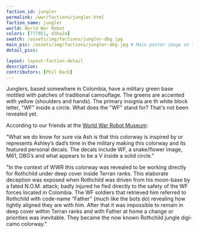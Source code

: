 ```yaml
---
faction_id: jungler
permalink: /wwr/factions/jungler.html
faction_name: jungler
world: World War Robot
colors: [777951, d3ba2a]
swatch: /assets/img/factions/jungler-dbg.jpg 
main_pic: /assets/img/factions/jungler-dbg.jpg # Main poster image on the faction page
detail_pics:

layout: layout-faction-detail
description: 
contributors: [Phil Back]
---
```

<p>Junglers, based somewhere in Colombia, have a military green base mottled with patches of traditional camouflage. The greens are accented with yellow (shoulders and hands). The primary insignia are th white block letter, "WF" inside a circle. What does the "WF" stand for? That's not been revealed yet.</p>

<p>According to our friends at the <a href="https://wwrmuseum.blogspot.com/2018/04/jungler.html" target="_blank">World War Robot Museum</a>:</p>

<div class="blockquote">
<p> "What we do know for sure via Ash is that this colorway is inspired by or represents Ashley’s dad’s time in the military making this colorway and its featured personal decals. The decals include WF, a snake/flower image, M61, DBG’s and what appears to be a V inside a solid circle."</p>

<p> "In the context of WWR this colorway was revealed to be working directly for Rothchild under deep cover inside Terran ranks. This elaborate deception was exposed when Rothchild was driven from his moon-base by a fated N.O.M. attack; badly injured he fled directly to the safety of the WF forces located in Colombia. The WF soldiers that retrieved him referred to Rothchild with code-name “Father” (much like the bots do) revealing how tightly aligned they are with him. After that it was impossible to remain in deep cover within Terran ranks and with Father at home a change or priorities was inevitable. They became the now known Rothchild jungle digi-camo colorway."</p>
</div>

